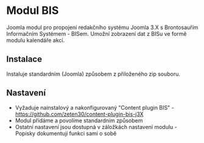 Modul BIS
=========

Joomla modul pro propojení redakčního systému Joomla 3.X s Brontosauřím Informačním Systémem - BISem. Umožní zobrazení dat z BISu ve formě modulu kalendáře akcí.

Instalace
---------
Instaluje standardním (Joomla) způsobem z přiloženého zip souboru.


Nastavení
---------
- Vyžaduje nainstalový a nakonfigurovaný "Content plugin BIS" - https://github.com/zeten30/content-plugin-bis-j3X
- Modul přidáme a povolíme standardním způsobem
- Ostatní nastavení jsou dostupná v záložkách nastavení modulu - Popisky dokumentují funkci sami o sobě

